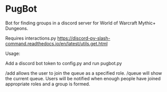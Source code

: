 # PugBot

Bot for finding groups in a discord server for World of Warcraft Mythic+ Dungeons.


Requires interactions.py
https://discord-py-slash-command.readthedocs.io/en/latest/utils.get.html


Usage:

Add a discord bot token to config.py and run pugbot.py

/add allows the user to join the queue as a specified role.
/queue will show the current queue.
Users will be notified when enough people have joined appropriate roles and a group is formed.
